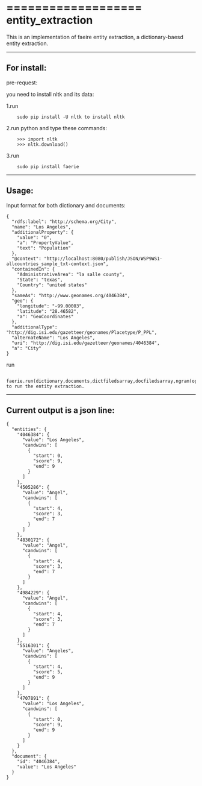 ===================
entity_extraction
===================

This is an implementation of faeire entity extraction, a dictionary-baesd entity extraction.

---------------------
For install:
---------------------

pre-request:

you need to install nltk and its data:

1.run 
```
	sudo pip install -U nltk to install nltk
```

2.run python and type these commands:
```
	>>> import nltk
	>>> nltk.download()
```

3.run 
```
	sudo pip install faerie
```
--------------------
Usage:
--------------------

Input format for both dictionary and documents:
```
{
  "rdfs:label": "http://schema.org/City",
  "name": "Los Angeles",
  "additionalProperty": {
    "value": "0",
    "a": "PropertyValue",
    "text": "Population"
  },
  "@context": "http://localhost:8080/publish/JSON/WSP9WS1-allcountries_sample_txt-context.json",
  "containedIn": {
    "AdministrativeArea": "la salle county",
    "State": "texas",
    "Country": "united states"
  },
  "sameAs": "http://www.geonames.org/4046384",
  "geo": {
    "longitude": "-99.00003",
    "latitude": "28.46582",
    "a": "GeoCoordinates"
  },
  "additionalType": "http://dig.isi.edu/gazetteer/geonames/Placetype/P_PPL",
  "alternateName": "Los Angeles",
  "uri": "http://dig.isi.edu/gazetteer/geonames/4046384",
  "a": "City"
}
```
run 
```
	faerie.run(dictionary,documents,dictfiledsarray,docfiledsarray,ngram(optional),threshold(optional)) 
to run the entity extraction. 
```

-------------------------------------
Current output is a json line:
-------------------------------------

```
{
  "entities": {
    "4046384": {
      "value": "Los Angeles",
      "candwins": [
        {
          "start": 0,
          "score": 9,
          "end": 9
        }
      ]
    },
    "4505286": {
      "value": "Angel",
      "candwins": [
        {
          "start": 4,
          "score": 3,
          "end": 7
        }
      ]
    },
    "4830172": {
      "value": "Angel",
      "candwins": [
        {
          "start": 4,
          "score": 3,
          "end": 7
        }
      ]
    },
    "4984229": {
      "value": "Angel",
      "candwins": [
        {
          "start": 4,
          "score": 3,
          "end": 7
        }
      ]
    },
    "5516301": {
      "value": "Angeles",
      "candwins": [
        {
          "start": 4,
          "score": 5,
          "end": 9
        }
      ]
    },
    "4707891": {
      "value": "Los Angeles",
      "candwins": [
        {
          "start": 0,
          "score": 9,
          "end": 9
        }
      ]
    }
  },
  "document": {
    "id": "4046384",
    "value": "Los Angeles"
  }
}
```